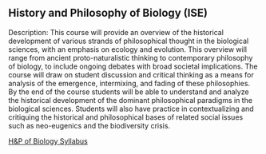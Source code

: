 
## History and Philosophy of Biology (ISE)
Description: This course will provide an overview of the historical development of various strands of philosophical thought in the biological sciences, with an emphasis on ecology and evolution. This overview will range from ancient proto-naturalistic thinking to contemporary philosophy of biology, to include ongoing debates with broad societal implications. The course will draw on student discussion and critical thinking as a means for analysis of the emergence, intermixing, and fading of these philosophies. By the end of the course students will be able to understand and analyze the historical development of the dominant philosophical paradigms in the biological sciences. Students will also have practice in contextualizing and critiquing the historical and philosophical bases of related social issues such as neo-eugenics and the biodiversity crisis.

[H&P of Biology Syllabus](./HPBiology_Syllabus_2022.pdf)
